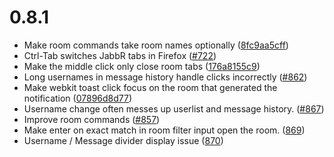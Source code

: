 # 0.8.1

* Make room commands take room names optionally ([8fc9aa5cff](https://github.com/JabbR/JabbR/commit/8fc9aa5cffa2ce06b3575406a1f62831d2779e4f))
* Ctrl-Tab switches JabbR tabs in Firefox ([#722](https://github.com/JabbR/JabbR/issues/722))
* Make the middle click only close room tabs ([176a8155c9](https://github.com/JabbR/JabbR/commit/176a8155c998acf2e0b6021a4512f40461301a8e))
* Long usernames in message history handle clicks incorrectly ([#862](https://github.com/JabbR/JabbR/issues/862))
* Make webkit toast click focus on the room that generated the notification ([07896d8d77](https://github.com/JabbR/JabbR/commit/07896d8d774a04044c7a5d5cf5de0a55a6a4ce4a))
* Username change often messes up userlist and message history. ([#867](https://github.com/JabbR/JabbR/issues/867))
* Improve room commands ([#857](https://github.com/JabbR/JabbR/pull/857]))
* Make enter on exact match in room filter input open the room. ([869](https://github.com/JabbR/JabbR/pull/869))
* Username / Message divider display issue ([870](https://github.com/JabbR/JabbR/issues/870))
